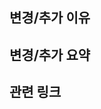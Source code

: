 ## 변경/추가 이유
<!-- 문서를 변경 또는 추가한 이유에 대해 설명해주세요. -->

## 변경/추가 요약
<!-- 문서가 최종적으로 어떻게 변경 또는 추가됐는지 간략하게 설명해주세요. -->

## 관련 링크
<!-- 관련 논의, 레퍼런스 링크 등을 올려주세요. -->
<!-- 없다면 이 섹션을 지워주세요. -->
